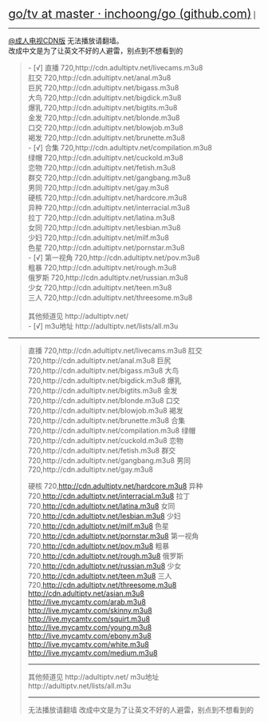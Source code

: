 <a href="https://github.com/inchoong/go/tree/master/tv"><font size="5">go/tv at master · inchoong/go (github.com)</font></a> |

<hr>
 <a href="https://github.com/SPX372928/MyIPTV/blob/master/%E6%88%90%E4%BA%BA%E7%94%B5%E8%A7%86CDN%E7%89%88">@成人电视CDN版</a> 无法播放请翻墙。<br>
改成中文是为了让英文不好的人避雷，别点到不想看到的<br>
<blockquote>
- [√] 直播 720,http://cdn.adultiptv.net/livecams.m3u8<br>
肛交 720,http://cdn.adultiptv.net/anal.m3u8<br>
巨尻 720,http://cdn.adultiptv.net/bigass.m3u8<br>
大鸟 720,http://cdn.adultiptv.net/bigdick.m3u8<br>
爆乳 720,http://cdn.adultiptv.net/bigtits.m3u8<br>
金发 720,http://cdn.adultiptv.net/blonde.m3u8<br>
口交 720,http://cdn.adultiptv.net/blowjob.m3u8<br>
褐发 720,http://cdn.adultiptv.net/brunette.m3u8<br>
- [√] 合集 720,http://cdn.adultiptv.net/compilation.m3u8<br>
绿帽 720,http://cdn.adultiptv.net/cuckold.m3u8<br>
恋物 720,http://cdn.adultiptv.net/fetish.m3u8<br>
群交 720,http://cdn.adultiptv.net/gangbang.m3u8<br>
男同 720,http://cdn.adultiptv.net/gay.m3u8<br>
硬核 720,http://cdn.adultiptv.net/hardcore.m3u8<br>
异种 720,http://cdn.adultiptv.net/interracial.m3u8<br>
拉丁 720,http://cdn.adultiptv.net/latina.m3u8<br>
女同 720,http://cdn.adultiptv.net/lesbian.m3u8<br>
少妇 720,http://cdn.adultiptv.net/milf.m3u8<br>
色星 720,http://cdn.adultiptv.net/pornstar.m3u8<br>
- [√] 第一视角 720,http://cdn.adultiptv.net/pov.m3u8<br>
粗暴 720,http://cdn.adultiptv.net/rough.m3u8<br>
俄罗斯 720,http://cdn.adultiptv.net/russian.m3u8<br>
少女 720,http://cdn.adultiptv.net/teen.m3u8<br>
三人 720,http://cdn.adultiptv.net/threesome.m3u8<br>
<br>
其他频道见 http://adultiptv.net/<br>
- [√] m3u地址 http://adultiptv.net/lists/all.m3u<br>
</blockquote>
<hr>
<blockquote>
直播 720,http://cdn.adultiptv.net/livecams.m3u8
肛交 720,http://cdn.adultiptv.net/anal.m3u8
巨尻 720,http://cdn.adultiptv.net/bigass.m3u8
大鸟 720,http://cdn.adultiptv.net/bigdick.m3u8
爆乳 720,http://cdn.adultiptv.net/bigtits.m3u8
金发 720,http://cdn.adultiptv.net/blonde.m3u8
口交 720,http://cdn.adultiptv.net/blowjob.m3u8
褐发 720,http://cdn.adultiptv.net/brunette.m3u8
合集 720,http://cdn.adultiptv.net/compilation.m3u8
绿帽 720,http://cdn.adultiptv.net/cuckold.m3u8
恋物 720,http://cdn.adultiptv.net/fetish.m3u8
群交 720,http://cdn.adultiptv.net/gangbang.m3u8
男同 720,http://cdn.adultiptv.net/gay.m3u8

硬核 720,http://cdn.adultiptv.net/hardcore.m3u8
异种 720,http://cdn.adultiptv.net/interracial.m3u8
拉丁 720,http://cdn.adultiptv.net/latina.m3u8
女同 720,http://cdn.adultiptv.net/lesbian.m3u8
少妇 720,http://cdn.adultiptv.net/milf.m3u8
色星 720,http://cdn.adultiptv.net/pornstar.m3u8
第一视角 720,http://cdn.adultiptv.net/pov.m3u8
粗暴 720,http://cdn.adultiptv.net/rough.m3u8
俄罗斯 720,http://cdn.adultiptv.net/russian.m3u8
少女 720,http://cdn.adultiptv.net/teen.m3u8
三人 720,http://cdn.adultiptv.net/threesome.m3u8
http://cdn.adultiptv.net/asian.m3u8
http://live.mycamtv.com/arab.m3u8
http://live.mycamtv.com/skinny.m3u8
http://live.mycamtv.com/squirt.m3u8
http://live.mycamtv.com/young.m3u8
http://live.mycamtv.com/ebony.m3u8
http://live.mycamtv.com/white.m3u8
http://live.mycamtv.com/medium.m3u8
<hr>
其他频道见 http://adultiptv.net/
m3u地址 http://adultiptv.net/lists/all.m3u
<hr>
无法播放请翻墙
改成中文是为了让英文不好的人避雷，别点到不想看到的
</blockquote>
